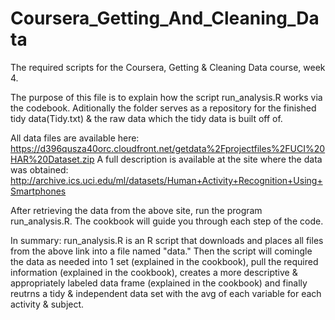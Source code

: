 # Coursera_Getting_And_Cleaning_Data
The required scripts for the Coursera, Getting &amp; Cleaning Data course, week 4.

The purpose of this file is to explain how the script run_analysis.R works via the codebook. Aditionally the folder serves as a repository for the finished tidy data(Tidy.txt) & the raw data which the tidy data is built off of.

All data files are available here: https://d396qusza40orc.cloudfront.net/getdata%2Fprojectfiles%2FUCI%20HAR%20Dataset.zip
A full description is available at the site where the data was obtained: http://archive.ics.uci.edu/ml/datasets/Human+Activity+Recognition+Using+Smartphones

After retrieving the data from the above site, run the program run_analysis.R. The cookbook will guide you through each step
of the code.

In summary:
run_analysis.R is an R script that downloads and places all files from the above link into a file named "data." Then the script will comingle the data as needed into 1 set (explained in the cookbook), pull the required information (explained in the cookbook), creates a more descriptive & appropriately labeled data frame (explained in the cookbook) and finally reutrns a tidy & independent data set with the avg of each variable for each activity & subject.

